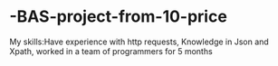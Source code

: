 # -BAS-project-from-10-price
 My skills:Have experience with http requests, Knowledge in Json and Xpath, worked in a team of programmers for 5 months
